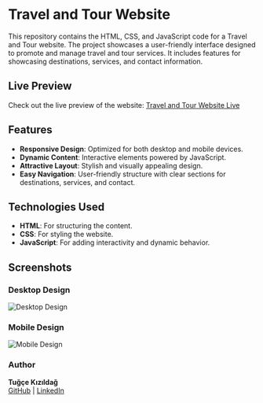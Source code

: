 # Travel and Tour Website

This repository contains the HTML, CSS, and JavaScript code for a Travel and Tour website. The project showcases a user-friendly interface designed to promote and manage travel and tour services. It includes features for showcasing destinations, services, and contact information.

## Live Preview

Check out the live preview of the website:
[Travel and Tour Website Live](https://sprightly-cheesecake-494d9f.netlify.app)

## Features

- **Responsive Design**: Optimized for both desktop and mobile devices.
- **Dynamic Content**: Interactive elements powered by JavaScript.
- **Attractive Layout**: Stylish and visually appealing design.
- **Easy Navigation**: User-friendly structure with clear sections for destinations, services, and contact.

## Technologies Used

- **HTML**: For structuring the content.
- **CSS**: For styling the website.
- **JavaScript**: For adding interactivity and dynamic behavior.

## Screenshots

### Desktop Design

![Desktop Design](./TraveltourDesktopDesign.png)

### Mobile Design

![Mobile Design](./TraveltourMobileDesign.png)

### Author

**Tuğçe Kızıldağ**  
[GitHub](https://github.com/tugcekizildg) | [LinkedIn](https://www.linkedin.com/in/tugce-kizildag/)
